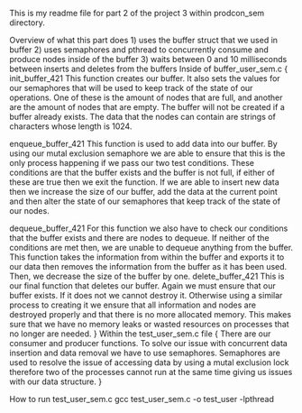 This is my readme file for part 2 of the project 3 within prodcon_sem directory. 

Overview of what this part does 
	1) uses the buffer struct that we used in buffer
	2) uses semaphores and pthread to concurrently consume and produce nodes inside of the buffer
	3) waits between 0 and 10 milliseconds between inserts and deletes from the buffers
Inside of buffer_user_sem.c
	{
init_buffer_421
	This function creates our buffer. It also sets the values for our semaphores that will be used to keep track of the state of our operations.
One of these is the amount of nodes that are full, and another are the amount of nodes that are empty. The buffer will not be created if a buffer 
already exists. The data that the nodes can contain are strings of characters whose length is 1024.
	
enqueue_buffer_421
	This function is used to add data into our buffer. By using our mutal exclusion semaphore we are able to ensure that this is the only process
happening if we pass our two test conditions. These conditions are that the buffer exists and the buffer is not full, if either of these are true
then we exit the function. If we are able to insert new data then we increase the size of our buffer, add the data at the current point and then alter
the state of our semaphores that keep track of the state of our nodes.

dequeue_buffer_421
	For this function we also have to check our conditions that the buffer exists and there are nodes to dequeue. If neither of the conditions are
met then, we are unable to dequeue anything from the buffer. This function takes the information from within the buffer and exports it to our data 
then removes the information from the buffer as it has been used. Then, we decrease the size of the buffer by one. 
delete_buffer_421
	This is our final function that deletes our buffer. Again we must ensure that our buffer exists. If it does not we cannot destroy it. Otherwise
using a similar process to creating it we ensure that all information and nodes are destroyed properly and that there is no more allocated memory. This
makes sure that we have no memory leaks or wasted resources on processes that no longer are needed.
	}
Within the test_user_sem.c file
{
	There are our consumer and producer functions. To solve our issue with concurrent data insertion and data removal we have to use semaphores.
Semaphores are used to resolve the issue of accessing data by using a mutal exclusion lock therefore two of the processes cannot run at the same time
giving us issues with our data structure.
}

How to run 
	test_user_sem.c
		gcc test_user_sem.c -o test_user -lpthread
